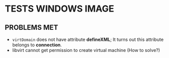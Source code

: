 # TESTS WINDOWS IMAGE

## PROBLEMS MET

* `virtDomain` does not have attribute **defineXML**; It turns out this attribute belongs to **connection**.
* libvirt cannot get permission to create virtual machine (How to solve?)